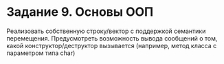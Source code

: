 # Задание 9. Основы ООП  
Реализовать собственную строку/вектор с поддержкой семантики перемещения. Предусмотреть возможность вывода сообщений о том, какой конструктор/деструктор вызывается (например, метод класса с параметром типа char)  
